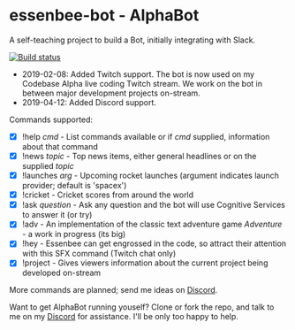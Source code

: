 # essenbee-bot - AlphaBot
A self-teaching project to build a Bot, initially integrating with Slack.

[![Build status](https://ci.appveyor.com/api/projects/status/k0wjacyvjvdip36s/branch/master?svg=true)](https://ci.appveyor.com/project/essenbee/essenbee-bot/branch/master)

- 2019-02-08: Added Twitch support. The bot is now used on my Codebase Alpha live coding Twitch stream. We work on the bot in between major development projects on-stream.
- 2019-04-12: Added Discord support.

Commands supported:

- [X] !help _cmd_      - List commands available or if _cmd_ supplied, information about that command
- [X] !news _topic_    - Top news items, either general headlines or on the supplied _topic_
- [X] !launches _arg_  - Upcoming rocket launches (argument indicates launch provider; default is 'spacex')
- [X] !cricket         - Cricket scores from around the world
- [X] !ask _question_  - Ask any question and the bot will use Cognitive Services to answer it (or try)
- [X] !adv             - An implementation of the classic text adventure game _Adventure_ - a work in progress (its big)
- [X] !hey             - Essenbee can get engrossed in the code, so attract their attention with this SFX command (Twitch chat only)
- [X] !project         - Gives viewers information about the current project being developed on-stream
  
More commands are planned; send me ideas on [Discord](https://discord.gg/Rz8r93q).

Want to get AlphaBot running youself? Clone or fork the repo, and talk to me on my [Discord](https://discord.gg/Rz8r93q) for assistance. I'll be only too happy to help.

